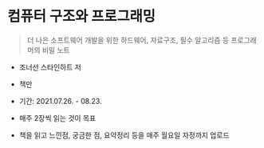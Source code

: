 # 컴퓨터 구조와 프로그래밍

> 더 나은 소프트웨어 개발을 위한 하드웨어, 자료구조, 필수 알고리즘 등 프로그래머의 비밀 노트

- 조너선 스타인하트 저
- 책만



- 기간: 2021.07.26. - 08.23.
- 매주 2장씩 읽는 것이 목표
- 책을 읽고 느낀점, 궁금한 점, 요약정리 등을 매주 월요일 자정까지 업로드

